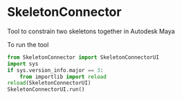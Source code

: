 # SkeletonConnector
Tool to constrain two skeletons together in Autodesk Maya


To run the tool
```python
from SkeletonConnector import SkeletonConnectorUI
import sys
if sys.version_info.major == 3:
    from importlib import reload
reload(SkeletonConnectorUI)
SkeletonConnectorUI.run()
```

